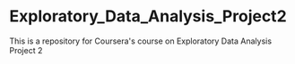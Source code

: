 # Exploratory_Data_Analysis_Project2
This is a repository for Coursera's course on Exploratory Data Analysis Project 2
